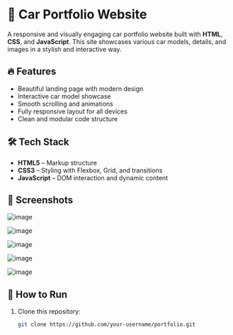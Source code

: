 # 🚗 Car Portfolio Website

A responsive and visually engaging car portfolio website built with **HTML**, **CSS**, and **JavaScript**. This site showcases various car models, details, and images in a stylish and interactive way.

## 🔥 Features

- Beautiful landing page with modern design
- Interactive car model showcase
- Smooth scrolling and animations
- Fully responsive layout for all devices
- Clean and modular code structure

## 🛠️ Tech Stack

- **HTML5** – Markup structure
- **CSS3** – Styling with Flexbox, Grid, and transitions
- **JavaScript** – DOM interaction and dynamic content

## 📸 Screenshots

![image](https://github.com/user-attachments/assets/f92ee406-f1f5-43a2-8e03-da0593c3ad69)

![image](https://github.com/user-attachments/assets/45aaabc2-294b-465f-800a-dc79c7470743)

![image](https://github.com/user-attachments/assets/729a0902-f3fc-44fb-8eeb-1330cb615f22)

![image](https://github.com/user-attachments/assets/9c5a8ca2-3200-4bc4-a89e-c4bc421519ff)

![image](https://github.com/user-attachments/assets/c64eca0c-ef33-4ef9-a135-54896067b18a)


## 🚀 How to Run

1. Clone this repository:
   ```bash
   git clone https://github.com/your-username/portfolio.git
